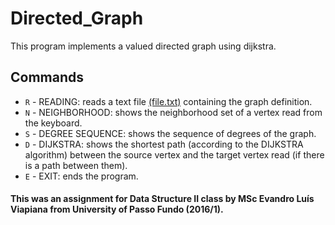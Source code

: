 # Directed_Graph
This program implements a valued directed graph using dijkstra.


## Commands

- ```R``` - READING: reads a text file [(file.txt)](file.txt) containing the graph definition.
- ```N``` - NEIGHBORHOOD: shows the neighborhood set of a vertex read from the keyboard.
- ```S``` - DEGREE SEQUENCE: shows the sequence of degrees of the graph.
- ```D``` - DIJKSTRA: shows the shortest path (according to the DIJKSTRA algorithm) between the source vertex and the target vertex read (if there is a path between them).
- ```E``` - EXIT: ends the program.

#### This was an assignment for Data Structure II class by MSc Evandro Luís Viapiana from University of Passo Fundo (2016/1).
